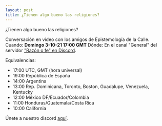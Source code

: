 ```yaml
---
layout: post
title: ¿Tienen algo bueno las religiones?
---
```


¿Tienen algo bueno las religiones?

Conversación en vídeo con los amigos de Epistemología de la Calle.
Cuando: __Domingo 3-10-21 17:00 GMT__
Dónde: En el canal "General" del servidor ["Razón o fe" en Discord](https://discord.gg/dGZzWY6g).

Equivalencias:
* 17:00 UTC, GMT (hora universal)
* 19:00 República de España
* 14:00 Argentina
* 13:00 Rep. Dominicana, Toronto, Boston, Guadalupe, Venezuela, Kentucky
* 12:00 México DF/Ecuador/Colombia
* 11:00 Honduras/Guatemala/Costa Rica
* 10:00 California 

Únete a nuestro discord [aquí](https://discord.gg/dGZzWY6g).
